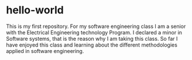 # hello-world
This is my first repository. For my software engineering class
I am a senior with the Electrical Engineering technology Program. I declared a minor in Software systems, that is the reason why I am taking this class. So far I have enjoyed this class and learning about the different methodologies applied in software engineering.
